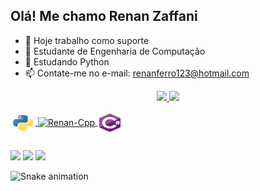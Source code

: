 ## Olá! Me chamo Renan Zaffani

- 🔭 Hoje trabalho como suporte
- 🌱 Estudante de Engenharia de Computação
- 🌱 Estudando Python
- 📫 Contate-me no e-mail: renanferro123@hotmail.com


<div align="center">
  <a href="https://github.com/RenanZaffani">
  <img height="180em" src="https://github-readme-stats.vercel.app/api?username=RenanZaffani&show_icons=true&theme=gruvbox&include_all_commits=true&count_private=true"/>
  <img height="170em" src="https://github-readme-stats.vercel.app/api/top-langs/?username=RenanZaffani&layout=compact&langs_count=7&theme=gruvbox"/>
</div>

  <div style="display: inline_block"><br>
  <img align="center" alt="Renan-Python" height="30" width="40" src="https://raw.githubusercontent.com/devicons/devicon/master/icons/python/python-original.svg">
  <img align="center" alt="Renan-Cpp" height="30" width="40" src="https://cdn.jsdelivr.net/gh/devicons/devicon/icons/cplusplus/cplusplus-original.svg">
  <img align="center" alt="Renan-Csharp" height="30" width="40" src="https://raw.githubusercontent.com/devicons/devicon/master/icons/csharp/csharp-original.svg">
</div>

##
  
<div> 
  <a href="https://api.whatsapp.com/send?phone=5517991574404&text=Olá%2C%20vi%20seu%20Github%20e%20quero%20mais%20informações." target="_blank"><img src="https://img.shields.io/badge/WhatsApp-25D366?style=for-the-badge&logo=whatsapp&logoColor=white" target="_blank"></a>
  <a href="https://www.instagram.com/renan.zaffani/" target="_blank"><img src="https://img.shields.io/badge/-Instagram-%23E4405F?style=for-the-badge&logo=instagram&logoColor=white" target="_blank"></a>
  <a href="https://www.linkedin.com/in/renan-zaffani-b74875216/" target="_blank"><img src="https://img.shields.io/badge/-LinkedIn-%230077B5?style=for-the-badge&logo=linkedin&logoColor=white" target="_blank"></a> 
  
![Snake animation](https://github.com/RenanZaffani/RenanZaffani/blob/output/github-contribution-grid-snake.svg)
  
  </div>
